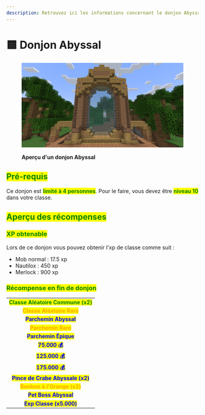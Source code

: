 ```yaml
---
description: Retrouvez ici les informations concernant le donjon Abyssal
---
```


# 🟦 Donjon Abyssal

<figure><img src="../../.gitbook/assets/Les_Donjons/Portail/Event/Abyssal.png" alt=""><figcaption><p><strong>Aperçu d'un donjon Abyssal</strong></p></figcaption></figure>

## <mark style="color:green;"> Pré-requis </mark>

Ce donjon est <mark style="color:green;">**limité à 4 personnes**</mark>. Pour le faire, vous devez être <mark style="color:green;">**niveau 10**</mark> dans votre classe.

## <mark style="color:green;">Aperçu des récompenses</mark>

### <mark style="color:green;">XP obtenable</mark>
Lors de ce donjon vous pouvez obtenir l'xp de classe comme suit : 

* Mob normal : 17.5 xp
* Nautilox : 450 xp
* Merlock : 900 xp

### <mark style="color:green;">Récompense en fin de donjon</mark>

|                                                                                     |
|:-----------------------------------------------------------------------------------:|
| <mark style="color:green;"><strong>Classe Aléatoire Commune (x2)</strong></mark>    |
| <mark style="color:orange;"><strong>Classe Aléatoire Rare</strong></mark>           |
|<mark style="color:blue;"><strong>Parchemin Abyssal</strong></mark>                    |
| <mark style="color:orange;"><strong>Parchemin Rare</strong></mark>                  |
| <mark style="color:blue;"><strong>Parchemin Épique</strong></mark>                  |
| <mark style="color:blue;"><strong>75.000 💰</strong></mark>                         |
| <mark style="color:blue;"><strong>125.000 💰</strong></mark>                        |
| <mark style="color:blue;"><strong>175.000 💰</strong></mark>                        |
| <mark style="color:blue;"><strong>Pince de Crabe Abyssale (x2)</strong></mark>      |
| <mark style="color:orange;"><strong>Bonbon à l'Orange (x2)</strong></mark>          |
| <mark style="color:blue;"><strong>Pet Boss Abyssal</strong></mark>                  |
| <mark style="color:blue;"><strong>Exp Classe (x5.000)</strong></mark>               |
